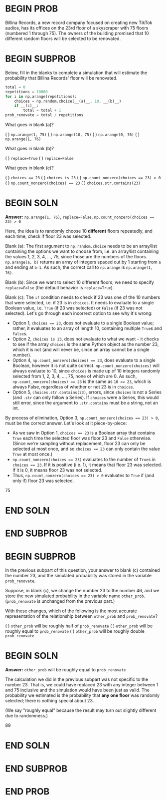 # BEGIN PROB

Billina Records, a new record company focused on creating new TikTok audios, has its offices on the 23rd floor of a skyscraper with 75 floors (numbered 1 through 75). The owners of the building promised that 10 different random floors will be selected to be renovated.

# BEGIN SUBPROB

Below, fill in the blanks to complete a simulation that will estimate the probability that Billina Records' floor will be renovated. 

```py
total = 0
repetitions = 10000
for i in np.arange(repetitions):
    choices = np.random.choice(__(a)__, 10, __(b)__)
    if __(c)__:
        total = total + 1
prob_renovate = total / repetitions
```

What goes in blank (a)?

( ) `np.arange(1, 75)`
( ) `np.arange(10, 75)`
( ) `np.arange(0, 76)`
( ) `np.arange(1, 76)`

What goes in blank (b)?

( ) `replace=True`
( ) `replace=False`

What goes in blank (c)?

( ) `choices == 23`
( ) `choices is 23`
( ) `np.count_nonzero(choices == 23) > 0`
( ) `np.count_nonzero(choices) == 23`
( ) `choices.str.contains(23)`

# BEGIN SOLN

**Answer:** `np.arange(1, 76)`, `replace=False`, `np.count_nonzero(choices == 23) > 0`

Here, the idea is to randomly choose 10 **different** floors repeatedly, and each time, check if floor 23 was selected.

Blank (a): The first argument to `np.random.choice` needs to be an array/list containing the options we want to choose from, i.e. an array/list containing the values 1, 2, 3, 4, ..., 75, since those are the numbers of the floors. `np.arange(a, b)` returns an array of integers spaced out by 1 starting from `a` and ending at `b-1`. As such, the correct call to `np.arange` is `np.arange(1, 76)`.

Blank (b): Since we want to select 10 different floors, we need to specify `replace=False` (the default behavior is `replace=True`).

Blank (c): The `if` condition needs to check if 23 was one of the 10 numbers that were selected, i.e. if 23 is in `choices`. It needs to evaluate to a single Boolean value, i.e. `True` (if 23 was selected) or `False` (if 23 was not selected). Let's go through each incorrect option to see why it's wrong:

- Option 1, `choices == 23`, does not evaluate to a single Boolean value; rather, it evaluates to an array of length 10, containing multiple `True`s and `False`s.
- Option 2, `choices is 23`, does not evaluate to what we want – it checks to see if the array `choices` is the same Python object as the number 23, which it is not (and will never be, since an array cannot be a single number).
- Option 4, `np.count_nonzero(choices) == 23`, does evaluate to a single Boolean, however it is not quite correct. `np.count_nonzero(choices)` will always evaluate to 10, since `choices` is made up of 10 integers randomly selected from 1, 2, 3, 4, ..., 75, none of which are 0. As such, `np.count_nonzero(choices) == 23` is the same as `10 == 23`, which is always False, regardless of whether or not 23 is in `choices`.
- Option 5, `choices.str.contains(23)`, errors, since `choices` is not a Series (and `.str` can only follow a Series). If `choices` were a Series, this would still error, since the argument to `.str.contains` must be a string, not an int.

By process of elimination, Option 3, `np.count_nonzero(choices == 23) > 0`, must be the correct answer. Let's look at it piece-by-piece:

- As we saw in Option 1, `choices == 23` is a Boolean array that contains `True` each time the selected floor was floor 23 and `False` otherwise. (Since we're sampling without replacement, floor 23 can only be selected at most once, and so `choices == 23` can only contain the value `True` at most once.)
- `np.count_nonzero(choices == 23)` evaluates to the number of `True`s in `choices == 23`. If it is positive (i.e. 1), it means that floor 23 was selected. If it is 0, it means floor 23 was not selected.
- Thus, `np.count_nonzero(choices == 23) > 0` evaluates to `True` if (and only if) floor 23 was selected.

<average>75</average>

# END SOLN

# END SUBPROB

# BEGIN SUBPROB

In the previous subpart of this question, your answer to blank (c) contained the number 23, and the simulated probability was stored in the variable `prob_renovate`.

Suppose, in blank (c), we change the number 23 to the number 46, and we store the new simulated probability in the variable name `other_prob`. (`prob_renovate` is unchanged from the previous part.) 

With these changes, which of the following is the most accurate representation of the relationship between `other_prob` and `prob_renovate`?

( ) `other_prob` will be roughly half of `prob_renovate`
( ) `other_prob` will be roughly equal to `prob_renovate`
( ) `other_prob` will be roughly double `prob_renovate`

# BEGIN SOLN

**Answer:** `other_prob` will be roughly equal to `prob_renovate`

The calculation we did in the previous subpart was not specific to the number 23. That is, we could have replaced 23 with any integer between 1 and 75 inclusive and the simulation would have been just as valid. The probability we estimated is the probability that **any one floor** was randomly selected; there is nothing special about 23.

(We say "roughly equal" because the result may turn out slightly different due to randomness.)

<average>89</average>

# END SOLN

# END SUBPROB

# END PROB